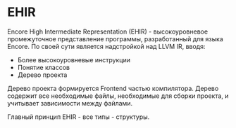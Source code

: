 # EHIR

Encore High Intermediate Representation (EHIR) - высокоуровневое промежуточное представление программы, разработанный для языка Encore. По своей сути является надстройкой над LLVM IR, вводя:

- Более высокоуровневые инструкции
- Понятие классов
- Дерево проекта

Дерево проекта формируется Frontend частью компилятора. Дерево содержит все необходимые файлы, необходимые для сборки проекта, и учитывает зависимости между файлами.

Главный принцип EHIR - все типы - структуры.
